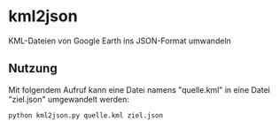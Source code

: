 # kml2json
KML-Dateien von Google Earth ins JSON-Format umwandeln

## Nutzung

Mit folgendem Aufruf kann eine Datei namens "quelle.kml" in eine Datei "ziel.json" umgewandelt werden:

```
python kml2json.py quelle.kml ziel.json
```
